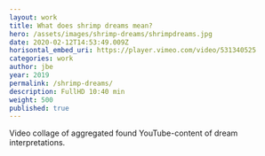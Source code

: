 ```yaml
---
layout: work
title: What does shrimp dreams mean?
hero: /assets/images/shrimp-dreams/shrimpdreams.jpg
date: 2020-02-12T14:53:49.009Z
horisontal_embed_uri: https://player.vimeo.com/video/531340525
categories: work
author: jbe
year: 2019
permalink: /shrimp-dreams/
description: FullHD 10:40 min
weight: 500
published: true
---
```


Video collage of aggregated found YouTube-content of dream interpretations.

<!-- <p class="pad">

Video collage of aggregated found YouTube-content of dream interpretations in a realm that can be called Keyword Culture, content shaped by the search ranking algorithms that present it.

</p>

<p class="pad">

Text is here vacuumed from the internet, processed by text-to-speech algorithms and haphazardly assembled together with related imagery providing a mechanical stream of interpretations of our own dreams. This in turn can act as a sort of mapping between the subconscious inside ourselves and the networked one distributed online.

</p> -->